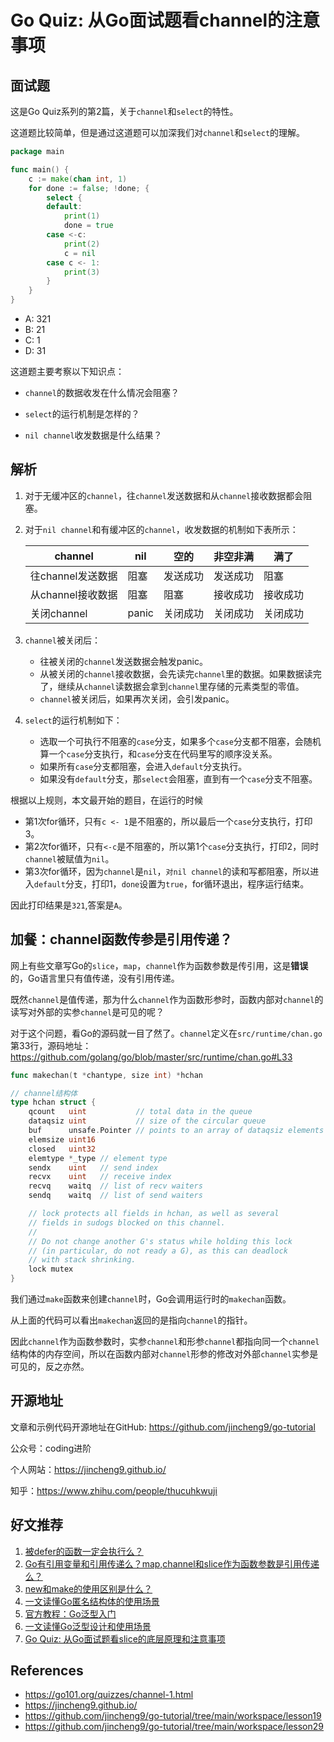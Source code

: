 # Go Quiz: 从Go面试题看channel的注意事项

## 面试题

这是Go Quiz系列的第2篇，关于`channel`和`select`的特性。

这道题比较简单，但是通过这道题可以加深我们对`channel`和`select`的理解。

```go
package main

func main() {
	c := make(chan int, 1)
	for done := false; !done; {
		select {
		default:
			print(1)
			done = true
		case <-c:
			print(2)
			c = nil
		case c <- 1:
			print(3)
		}
	}
}
```

- A: 321
- B: 21
- C: 1
- D: 31

这道题主要考察以下知识点：

* `channel`的数据收发在什么情况会阻塞？

* `select`的运行机制是怎样的？

* `nil channel`收发数据是什么结果？

   

## 解析

1. 对于无缓冲区的`channel`，往`channel`发送数据和从`channel`接收数据都会阻塞。

2. 对于`nil channel`和有缓冲区的`channel`，收发数据的机制如下表所示：

   | channel           | nil   | 空的     | 非空非满 | 满了     |
   | ----------------- | ----- | -------- | -------- | -------- |
   | 往channel发送数据 | 阻塞  | 发送成功 | 发送成功 | 阻塞     |
   | 从channel接收数据 | 阻塞  | 阻塞     | 接收成功 | 接收成功 |
   | 关闭channel       | panic | 关闭成功 | 关闭成功 | 关闭成功 |

3. `channel`被关闭后：
   * 往被关闭的`channel`发送数据会触发panic。
   * 从被关闭的`channel`接收数据，会先读完`channel`里的数据。如果数据读完了，继续从`channel`读数据会拿到`channel`里存储的元素类型的零值。
   * `channel`被关闭后，如果再次关闭，会引发panic。

4. `select`的运行机制如下：
   * 选取一个可执行不阻塞的`case`分支，如果多个`case`分支都不阻塞，会随机算一个`case`分支执行，和`case`分支在代码里写的顺序没关系。
   * 如果所有`case`分支都阻塞，会进入`default`分支执行。
   * 如果没有`default`分支，那`select`会阻塞，直到有一个`case`分支不阻塞。

根据以上规则，本文最开始的题目，在运行的时候

* 第1次for循环，只有`c <- 1`是不阻塞的，所以最后一个`case`分支执行，打印3。
* 第2次for循环，只有`<-c`是不阻塞的，所以第1个`case`分支执行，打印2，同时`channel`被赋值为`nil`。
* 第3次for循环，因为`channel`是`nil`，`对nil channel`的读和写都阻塞，所以进入`default`分支，打印1，`done`设置为`true`，for循环退出，程序运行结束。

因此打印结果是`321`,答案是`A`。



## 加餐：channel函数传参是引用传递？

网上有些文章写Go的`slice`，`map`，`channel`作为函数参数是传引用，这是**错误**的，Go语言里只有值传递，没有引用传递。

既然`channel`是值传递，那为什么`channel`作为函数形参时，函数内部对`channel`的读写对外部的实参`channel`是可见的呢？

对于这个问题，看Go的源码就一目了然了。`channel`定义在`src/runtime/chan.go`第33行，源码地址：https://github.com/golang/go/blob/master/src/runtime/chan.go#L33

```go
func makechan(t *chantype, size int) *hchan

// channel结构体
type hchan struct {
	qcount   uint           // total data in the queue
	dataqsiz uint           // size of the circular queue
	buf      unsafe.Pointer // points to an array of dataqsiz elements
	elemsize uint16
	closed   uint32
	elemtype *_type // element type
	sendx    uint   // send index
	recvx    uint   // receive index
	recvq    waitq  // list of recv waiters
	sendq    waitq  // list of send waiters

	// lock protects all fields in hchan, as well as several
	// fields in sudogs blocked on this channel.
	//
	// Do not change another G's status while holding this lock
	// (in particular, do not ready a G), as this can deadlock
	// with stack shrinking.
	lock mutex
}
```

我们通过`make`函数来创建`channel`时，Go会调用运行时的`makechan`函数。

从上面的代码可以看出`makechan`返回的是指向`channel`的指针。

因此`channel`作为函数参数时，实参`channel`和形参`channel`都指向同一个`channel`结构体的内存空间，所以在函数内部对`channel`形参的修改对外部`channel`实参是可见的，反之亦然。



## 开源地址

文章和示例代码开源地址在GitHub: https://github.com/jincheng9/go-tutorial

公众号：coding进阶

个人网站：https://jincheng9.github.io/

知乎：https://www.zhihu.com/people/thucuhkwuji



## 好文推荐

1. [被defer的函数一定会执行么？](https://github.com/jincheng9/go-tutorial/tree/main/workspace/senior/p2)
2. [Go有引用变量和引用传递么？map,channel和slice作为函数参数是引用传递么？](https://github.com/jincheng9/go-tutorial/tree/main/workspace/senior/p3)
3. [new和make的使用区别是什么？](https://github.com/jincheng9/go-tutorial/tree/main/workspace/senior/p4)
4. [一文读懂Go匿名结构体的使用场景](https://github.com/jincheng9/go-tutorial/tree/main/workspace/senior/p5)
5. [官方教程：Go泛型入门](https://github.com/jincheng9/go-tutorial/tree/main/workspace/senior/p6)
6. [一文读懂Go泛型设计和使用场景](https://github.com/jincheng9/go-tutorial/tree/main/workspace/senior/p7)
7. [Go Quiz: 从Go面试题看slice的底层原理和注意事项](https://github.com/jincheng9/go-tutorial/tree/main/workspace/senior/p8)



## References

* https://go101.org/quizzes/channel-1.html
* https://jincheng9.github.io/
* https://github.com/jincheng9/go-tutorial/tree/main/workspace/lesson19
* https://github.com/jincheng9/go-tutorial/tree/main/workspace/lesson29